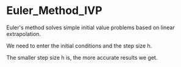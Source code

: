 # Euler_Method_IVP

Euler's method solves simple initial value problems based on linear extrapolation.

We need to enter the initial conditions and the step size h. 

The smaller step size h is, the more accurate results we get.
